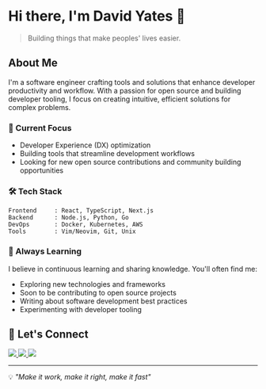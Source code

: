 # Hi there, I'm David Yates 👋

> Building things that make peoples' lives easier.

## About Me

I'm a software engineer crafting tools and solutions that enhance developer productivity and workflow. With a passion for open source and building developer tooling, I focus on creating intuitive, efficient solutions for complex problems.

### 🔭 Current Focus

- Developer Experience (DX) optimization
- Building tools that streamline development workflows
- Looking for new open source contributions and community building opportunities

### 🛠️ Tech Stack

```text
Frontend     : React, TypeScript, Next.js
Backend      : Node.js, Python, Go
DevOps       : Docker, Kubernetes, AWS
Tools        : Vim/Neovim, Git, Unix
```

### 🌱 Always Learning

I believe in continuous learning and sharing knowledge. You'll often find me:

- Exploring new technologies and frameworks
- Soon to be contributing to open source projects
- Writing about software development best practices
- Experimenting with developer tooling

## 🤝 Let's Connect

<div align="left">
  <a href="https://x.com/daveyates_">
    <img src="https://img.shields.io/badge/Twitter-1DA1F2?style=for-the-badge&logo=twitter&logoColor=white" />
  </a>
  <a href="https://github.com/kodizen">
    <img src="https://img.shields.io/badge/GitHub-100000?style=for-the-badge&logo=github&logoColor=white" />
  </a>
  <a href="https://linkedin.com/in/david-yates-fsd">
    <img src="https://img.shields.io/badge/LinkedIn-0077B5?style=for-the-badge&logo=linkedin&logoColor=white" />
  </a>
</div>

---

💡 *"Make it work, make it right, make it fast"*
